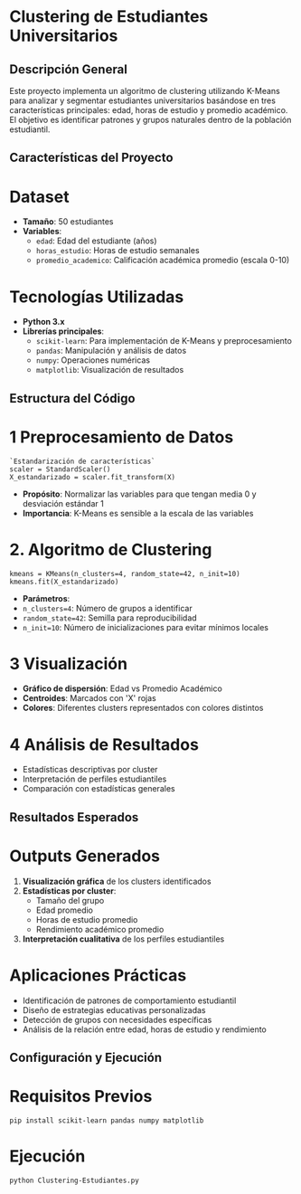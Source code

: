 # Clustering de Estudiantes Universitarios

## Descripción General
Este proyecto implementa un algoritmo de clustering utilizando K-Means para analizar y segmentar estudiantes universitarios basándose en tres características principales: edad, horas de estudio y promedio académico. El objetivo es identificar patrones y grupos naturales dentro de la población estudiantil.

## Características del Proyecto

# **Dataset**
- **Tamaño**: 50 estudiantes
- **Variables**:
  - `edad`: Edad del estudiante (años)
  - `horas_estudio`: Horas de estudio semanales
  - `promedio_academico`: Calificación académica promedio (escala 0-10)

# **Tecnologías Utilizadas**
- **Python 3.x**
- **Librerías principales**:
  - `scikit-learn`: Para implementación de K-Means y preprocesamiento
  - `pandas`: Manipulación y análisis de datos
  - `numpy`: Operaciones numéricas
  - `matplotlib`: Visualización de resultados

## Estructura del Código

# 1 **Preprocesamiento de Datos**
    `Estandarización de características`
    scaler = StandardScaler()
    X_estandarizado = scaler.fit_transform(X)

- **Propósito**: Normalizar las variables para que tengan media 0 y desviación estándar 1
- **Importancia**: K-Means es sensible a la escala de las variables

# 2. **Algoritmo de Clustering**
    kmeans = KMeans(n_clusters=4, random_state=42, n_init=10)
    kmeans.fit(X_estandarizado)

-    **Parámetros**:
  - `n_clusters=4`: Número de grupos a identificar
  - `random_state=42`: Semilla para reproducibilidad
  - `n_init=10`: Número de inicializaciones para evitar mínimos locales

# 3 **Visualización**
- **Gráfico de dispersión**: Edad vs Promedio Académico
- **Centroides**: Marcados con 'X' rojas
- **Colores**: Diferentes clusters representados con colores distintos

# 4 **Análisis de Resultados**
- Estadísticas descriptivas por cluster
- Interpretación de perfiles estudiantiles
- Comparación con estadísticas generales

## Resultados Esperados

# **Outputs Generados**
1. **Visualización gráfica** de los clusters identificados
2. **Estadísticas por cluster**:
   - Tamaño del grupo
   - Edad promedio
   - Horas de estudio promedio
   - Rendimiento académico promedio
3. **Interpretación cualitativa** de los perfiles estudiantiles

# **Aplicaciones Prácticas**
- Identificación de patrones de comportamiento estudiantil
- Diseño de estrategias educativas personalizadas
- Detección de grupos con necesidades específicas
- Análisis de la relación entre edad, horas de estudio y rendimiento

## Configuración y Ejecución

# Requisitos Previos
    pip install scikit-learn pandas numpy matplotlib

# Ejecución
    python Clustering-Estudiantes.py
